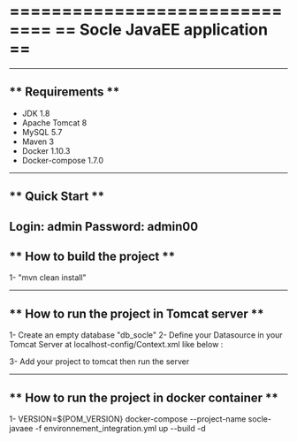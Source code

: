 ==============================
== Socle JavaEE application ==
==============================

------------------
** Requirements **
------------------
* JDK 1.8
* Apache Tomcat 8
* MySQL 5.7
* Maven 3
* Docker 1.10.3
* Docker-compose 1.7.0

-----------------
** Quick Start **
-----------------
Login: admin
Password: admin00
------------------------------
** How to build the project **
------------------------------
1- "mvn clean install"

---------------------------------------------
** How to run the project in Tomcat server **
---------------------------------------------
  1-	Create an empty database "db_socle"
  2-	Define your Datasource in your Tomcat Server at localhost-config/Context.xml like below :
	
<Resource name="jdbc/dataSource" auth="Container" type="javax.sql.DataSource" maxPoolSize="100" maxStatements="180" minPoolSize="5" username="root" password=""
driverClassName="com.mysql.jdbc.Driver" url="jdbc:mysql://localhost:3306/db_access_control?useUnicode=yes&amp;characterEncoding=UTF-8" />
		
  3-	Add your project to tomcat then run the server
  
------------------------------------------------
** How to run the project in docker container **
------------------------------------------------
  1- VERSION=${POM_VERSION} docker-compose --project-name socle-javaee -f environnement_integration.yml up --build -d
